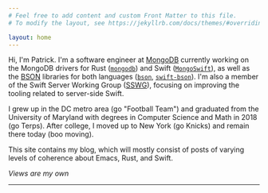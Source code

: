 ```yaml
---
# Feel free to add content and custom Front Matter to this file.
# To modify the layout, see https://jekyllrb.com/docs/themes/#overriding-theme-defaults

layout: home
---
```


Hi, I'm Patrick. I'm a software engineer at [MongoDB](https://mongodb.com) currently working on the MongoDB drivers for Rust ([`mongodb`](https://github.com/mongodb/mongo-rust-driver)) and Swift ([`MongoSwift`](https://github.com/mongodb/mongo-swift-driver)), as well as the [BSON](https://bsonspec.org) libraries for both languages ([`bson`](https://github.com/mongodb/bson-rust), [`swift-bson`](https://github.com/mongodb/swift-bson)). I'm also a member of the Swift Server Working Group ([SSWG](https://swift.org/sswg)), focusing on improving the tooling related to server-side Swift. 

I grew up in the DC metro area (go "Football Team") and graduated from the University of Maryland with degrees in Computer Science and Math in 2018 (go Terps). After college, I moved up to New York (go Knicks) and remain there today (boo moving).

This site contains my blog, which will mostly consist of posts of varying levels of coherence about Emacs, Rust, and Swift.

_Views are my own_

---


